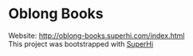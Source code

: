 # Oblong Books
Website: http://oblong-books.superhi.com/index.html \
This project was bootstrapped with [SuperHi](https://superhi.com/)
